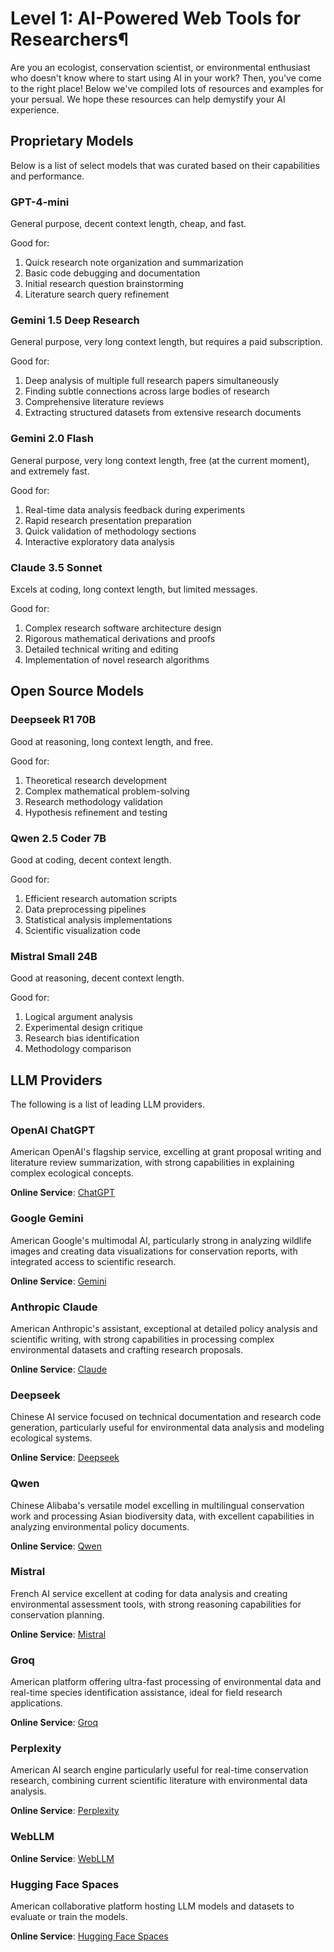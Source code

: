 # Level 1: AI-Powered Web Tools for Researchers¶

Are you an ecologist, conservation scientist, or environmental enthusiast who doesn't know where to start using AI in your work? Then, you've come to the right place! Below we've compiled lots of resources and examples for your persual. We hope these resources can help demystify your AI experience.

## Proprietary Models

Below is a list of select models that was curated based on their capabilities and performance.

### GPT-4-mini

General purpose, decent context length, cheap, and fast.

Good for:

1. Quick research note organization and summarization
2. Basic code debugging and documentation
3. Initial research question brainstorming
4. Literature search query refinement

### Gemini 1.5 Deep Research

General purpose, very long context length, but requires a paid subscription.

Good for:

1. Deep analysis of multiple full research papers simultaneously
2. Finding subtle connections across large bodies of research
3. Comprehensive literature reviews
4. Extracting structured datasets from extensive research documents

### Gemini 2.0 Flash

General purpose, very long context length, free (at the current moment), and extremely fast.

Good for:

1. Real-time data analysis feedback during experiments
2. Rapid research presentation preparation
3. Quick validation of methodology sections
4. Interactive exploratory data analysis

### Claude 3.5 Sonnet

Excels at coding, long context length, but limited messages.

Good for:

1. Complex research software architecture design
2. Rigorous mathematical derivations and proofs
3. Detailed technical writing and editing
4. Implementation of novel research algorithms

## Open Source Models

### Deepseek R1 70B

Good at reasoning, long context length, and free.

Good for:

1. Theoretical research development
2. Complex mathematical problem-solving
3. Research methodology validation
4. Hypothesis refinement and testing

### Qwen 2.5 Coder 7B

Good at coding, decent context length.

Good for:

1. Efficient research automation scripts
2. Data preprocessing pipelines
3. Statistical analysis implementations
4. Scientific visualization code

### Mistral Small 24B

Good at reasoning, decent context length.

Good for:

1. Logical argument analysis
2. Experimental design critique
3. Research bias identification
4. Methodology comparison

## LLM Providers

The following is a list of leading LLM providers.

### OpenAI ChatGPT

American OpenAI's flagship service, excelling at grant proposal writing and literature review summarization, with strong capabilities in explaining complex ecological concepts.

**Online Service**: [ChatGPT](https://chatgpt.com)

### Google Gemini

American Google's multimodal AI, particularly strong in analyzing wildlife images and creating data visualizations for conservation reports, with integrated access to scientific research.

**Online Service**: [Gemini](https://aistudio.google.com)  

### Anthropic Claude

American Anthropic's assistant, exceptional at detailed policy analysis and scientific writing, with strong capabilities in processing complex environmental datasets and crafting research proposals.

**Online Service**: [Claude](https://claude.ai/)

### Deepseek  

Chinese AI service focused on technical documentation and research code generation, particularly useful for environmental data analysis and modeling ecological systems.

**Online Service**: [Deepseek](https://chat.deepseek.com)  

### Qwen

Chinese Alibaba's versatile model excelling in multilingual conservation work and processing Asian biodiversity data, with excellent capabilities in analyzing environmental policy documents.

**Online Service**: [Qwen](https://chat.qwenlm.ai/)  

### Mistral  

French AI service excellent at coding for data analysis and creating environmental assessment tools, with strong reasoning capabilities for conservation planning.

**Online Service**: [Mistral](https://chat.mistral.ai/)

### Groq  

American platform offering ultra-fast processing of environmental data and real-time species identification assistance, ideal for field research applications.

**Online Service**: [Groq](https://groq.com/)  

### Perplexity  

American AI search engine particularly useful for real-time conservation research, combining current scientific literature with environmental data analysis.

**Online Service**: [Perplexity](https://www.perplexity.ai/)  

### WebLLM  

**Online Service**: [WebLLM](https://chat.webllm.ai/)  

### Hugging Face Spaces  

American collaborative platform hosting LLM models and datasets to evaluate or train the models.

**Online Service**: [Hugging Face Spaces](https://huggingface.co/spaces)  